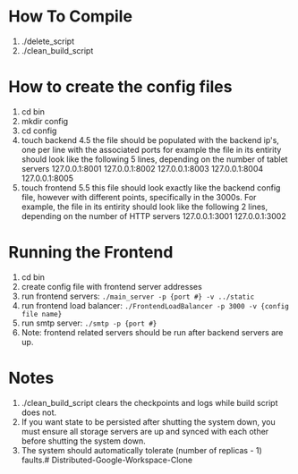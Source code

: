 # How To Compile

1. ./delete_script
2. ./clean_build_script

# How to create the config files
1. cd bin
2. mkdir config
3. cd config
4. touch backend
  4.5 the file should be populated with the backend ip's, one per line with the associated ports
  for example the file in its entirity should look like the following 5 lines, depending on the number of tablet servers
  127.0.0.1:8001
  127.0.0.1:8002
  127.0.0.1:8003
  127.0.0.1:8004
  127.0.0.1:8005
5. touch frontend
  5.5 this file should look exactly like the backend config file, however with different points, specifically in the 3000s.
  For example, the file in its entirity should look like the following 2 lines, depending on the number of HTTP servers
  127.0.0.1:3001
  127.0.0.1:3002

# Running the Frontend
1. cd bin
2. create config file with frontend server addresses
3. run frontend servers: `./main_server -p {port #} -v ../static`
4. run frontend load balancer: `./FrontendLoadBalancer -p 3000 -v {config file name}`
5. run smtp server: `./smtp -p {port #}`
6. Note: frontend related servers should be run after backend servers are up.

# Notes
1. ./clean_build_script clears the checkpoints and logs while build script does not.
2. If you want state to be persisted after shutting the system down, you must ensure all storage servers are up and synced with each other before shutting the system down.
3. The system should automatically tolerate (number of replicas - 1) faults.# Distributed-Google-Workspace-Clone
